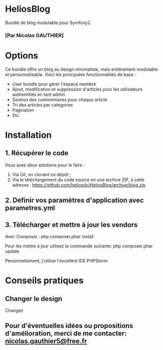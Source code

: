 # HeliosBlog
Bundle de blog modulable pour Symfony2.
### [Par Nicolas GAUTHIER]

# Options
Ce bundle offre un blog au design minimaliste, mais entièrement modulable et personnalisable. Voici les principales fonctionnalités de base :
- User bundle pour gérer l'espace membre
- Ajout, modification et suppression d'articles pour les utilisateurs authentifiés en tant admin
- Gestion des commentaires pour chaque article
- Tri des articles par catégories
- Pagination
- Etc

# Installation
## 1. Récupérer le code
Vous avez deux solutions pour le faire :

1. Via Git, en clonant ce dépôt ;
2. Via le téléchargement du code source en une archive ZIP, à cette adresse : https://github.com/heliosdx/HeliosBlog/archive/blog.zip

## 2. Définir vos paramètres d'application avec parametres.yml

## 3. Télécharger et mettre à jour les vendors
Avec Composer :
    php composer.phar install

Pour les mettre à jour utilisez la commande suivante:
    php composer.phar update

Personnellement, j'utilise l'excellent IDE PHPStorm

# Conseils pratiques
## Changer le design
Changez


## Pour d'éventuelles idées ou propositions d'amélioration, merci de me contacter: nicolas.gauthier5@free.fr
